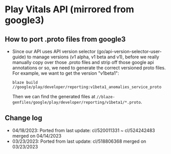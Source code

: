 # Play Vitals API (mirrored from google3)

## How to port .proto files from google3
* Since our API uses API version selector (go/api-version-selector-user-guide) to manage versions (v1 alpha, v1 beta and v1), before we
  really manually copy over those .proto files and strip off those google api annotations or so, we need to generate the correct versioned
  proto files. For example, we want to get the version "v1beta1":
  ```shell
  blaze build //google/play/developer/reporting:v1beta1_anomalies_service_proto
  ```

  Then we can find the generated files at `//blaze-genfiles/google/play/developer/reporting/v1beta1/*.proto`.

## Change log
* 04/18/2023: Ported from last update: cl/520011331 ~ cl/524242483 merged on 04/14/2023
* 03/23/2023: Ported from last update: cl/518806368 merged on 03/23/2023